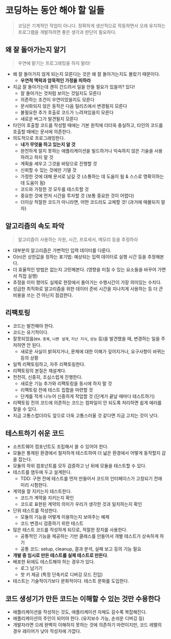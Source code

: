 # 코딩하는 동안 해야 할 일들
> 코딩은 기계적인 작업이 아니다. 정확하게 생산적으로 작동하면서 오래 유지하는 프로그램을 개발하려면 좋은 생각과 판단이 필요하다.


## 왜 잘 돌아가는지 알기
> 우연에 맡기는 프로그래밍을 하지 말라!
- 왜 잘 돌아가지 않게 되는지 모른다는 것은 왜 잘 돌아가는지도 몰랐기 때문이다.
    * **우연적 맥락과 암묵적인 가정을 피하라**
- 지금 잘 돌아가는데 괜히 건드려서 일을 만들 필요가 있을까? 있다!
    * 잘 돌아가는 것처럼 보이는 것일지도 모른다
    * 의존하는 조건이 우연이었을지도 모른다
    * 문서화되지 않은 동작은 다음 릴리즈에서 변경될지 모른다
    * 불필요한 추가 호출로 코드가 느려져있을지 모른다
    * 새로운 버그가 발견될지 모른다
- 타인이 호출할 코드를 작성할 때에는 기본 원칙에 더더욱 충실하고, 타인의 코드를 호출할 때에는 문서에 의존한다.
- 의도적으로 프로그래밍한다.
    * **내가 무엇을 하고 있는지 알 것**
    * 완전하게 알지 못하는 애플리케이션을 빌드하거나 익숙하지 않은 기술을 사용하려고 하지 말 것
    * 계획을 세우고 그것을 바탕으로 진행할 것
    * 신뢰할 수 있는 것에만 기댈 것
    * 가정한 것에 대해 문서로 남길 것 (소통하는 데 도움이 됨 & 스스로 명확히하는 데 도움이 됨)
    * 코드와 가정한 것 모두를 테스트할 것
    * 중요한 것에 먼저 시간을 투자할 것 (보통 중요한 것이 어렵다)
    * 더이상 적절한 코드가 아니라면, 어떤 코드라도 교체할 것! (과거에 매몰되지 말자)


## 알고리즘의 속도 파악
> 알고리즘이 사용하는 자원, 시간, 프로세서, 메모리 등을 추정하라
- 대부분의 알고리즘은 가변적인 입력 데이터를 다룬다.
- O(n)은 상한값을 정하는 표기법: 예상되는 입력 데이터로 실행 시간 등을 추정해본다.
- 더 효율적인 방법은 없는지 고민해본다. (영향을 미칠 수 있는 요소들을 바꾸어 가면서 직접 실행)
- 추정을 이미 했어도 실제로 현장에서 돌아가는 수행시간이 가장 의미있는 수치다.
- 성급한 최적화로 알고리즘을 위한 데이터 준비 시간을 지나치게 사용하는 등 더 큰 비용을 쓰는 건 아닌지 점검한다.


## 리팩토링
- 코드는 발전해야 한다.
- 코드는 유기적이다.
- 잘못되었음(ex. `중복`, `나쁜 설계`, `지난 지식`, `성능` 등)을 발견했을 때, 변경하는 일을 주저하면 안 된다.
    * 새로운 사실이 밝혀지거나, 문제에 대한 이해가 깊어지거나, 요구사항이 바뀌는 등의 상황
- 일찍 리팩토링하고, 자주 리팩토링한다.
- 리팩토링의 본질은 재설계다.
- 천천히, 신중히, 조심스럽게 진행한다.
    * 새로운 기능 추가와 리팩토링을 동시에 하지 말 것
    * 리팩토링 전에 테스트 집합을 마련할 것
    * 단계를 작게 나누어 신중하게 작업할 것 (단계가 끝날 때마다 테스트하기)
- 리팩토링 전의 코드에 의존하는 코드는 컴파일이 안 되도록 처리하면 쉽게 에러를 찾을 수 있다.
- 지금 고통스럽더라도 앞으로 더욱 고통스러울 것 같다면 지금 고치는 것이 낫다.


## 테스트하기 쉬운 코드
- 소프트웨어 컴포넌트도 조립해서 쓸 수 있어야 한다.
- 모듈은 통제된 환경에서 철저하게 테스트하여 더 넓은 환경에서 어떻게 동작할지 감을 잡는다.
- 모듈의 하위 컴포넌트를 모두 검증하고 난 뒤에 모듈을 테스트할 수 있다.
- 테스트를 염두에 두고 설계한다.
    * TDD: 구현 전에 테스트를 먼저 만들어서 코드의 인터페이스가 고정되기 전에 미리 시험한다.
- 계약을 잘 지키는지 테스트한다.
    * 코드가 계약을 지키는지 확인
    * 코드로 표현된 계약의 의미가 우리가 생각한 것과 일치하는지 확인
- 단위 테스트를 작성한다.
    * 모듈의 기능을 어떻게 이용하는지 보여주는 예제
    * 코드 변경시 검증하기 위한 테스트
- 많은 테스트 코드를 작성하게 되므로, 적절한 장치를 사용한다.
    * 공통적인 기능을 제공하는 기반 클래스를 만들어서 개별 테스트가 상속하게 하기
    * 공통 코드: setup, cleanup, 결과 분석, 실패 보고 등의 기능 필요
- **개발 중 임시로 만든 테스트를 실제 테스트로 만든다**.
- 배포한 뒤에도 테스트해야 하는 경우가 있다.
    * 로그 남기기
    * 핫 키 제공 (특정 단축키로 디버깅 모드 진입)
- 테스트는 기술적이기보다 문화적이다. 테스트 문화를 도입한다.


## 코드 생성기가 만든 코드는 이해할 수 있는 것만 수용한다
- 애플리케이션을 작성하는 것도, 애플리케이션 자체도 갈수록 복잡해진다.
- 애플리케이션의 주인이 되어야 한다. (유지보수 가능, 손쉬운 디버깅 등)
- 개발자라면 으레 완벽히 이해하지 못하는 것에 의존하기 마련이지만, 코드 레벨의 경우 레이어가 낮아 작성자에 가깝다.